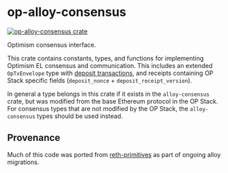 # op-alloy-consensus

<a href="https://crates.io/crates/op-alloy-consensus"><img src="https://img.shields.io/crates/v/op-alloy-consensus.svg" alt="op-alloy-consensus crate"></a>

Optimism consensus interface.

This crate contains constants, types, and functions for implementing Optimism EL consensus and communication. This
includes an extended `OpTxEnvelope` type with [deposit transactions][deposit], and receipts containing OP Stack
specific fields (`deposit_nonce` + `deposit_receipt_version`).

In general a type belongs in this crate if it exists in the `alloy-consensus` crate, but was modified from the base Ethereum protocol in the OP Stack.
For consensus types that are not modified by the OP Stack, the `alloy-consensus` types should be used instead.

[deposit]: https://specs.optimism.io/protocol/deposits.html

## Provenance

Much of this code was ported from [reth-primitives] as part of ongoing alloy migrations.

[reth-primitives]: https://github.com/paradigmxyz/reth/tree/main/crates/primitives
